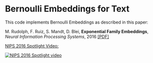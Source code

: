 # Bernoulli Embeddings for Text

This code implements Bernoulli Embeddings as described in this paper:

M. Rudolph, F. Ruiz, S. Mandt, D. Blei, **Exponential Family Embeddings**, 
*Neural Information Processing Systems*, 2016 [[PDF]](http://www.cs.columbia.edu/~blei/papers/RudolphRuizMandtBlei2016.pdf)

[NIPS 2016 Spotlight Video:](https://www.youtube.com/watch?v=4s82-SJXhBc)

[![NIPS 2016 Spotlight video](https://img.youtube.com/vi/4s82-SJXhBc/0.jpg)](https://www.youtube.com/watch?v=4s82-SJXhBc)
